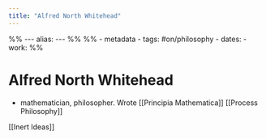 ```yaml
---
title: "Alfred North Whitehead"
---
```

%% ---
alias: 
--- %%
%% - metadata
	- tags: #on/philosophy 
	- dates: 
	- work: %%

# Alfred North Whitehead
- mathematician, philosopher. Wrote [[Principia Mathematica]]
[[Process Philosophy]]

[[Inert Ideas]]